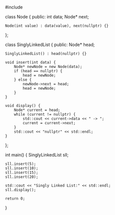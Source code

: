 #include <iostream>

class Node {
public:
    int data;
    Node* next;

    Node(int value) : data(value), next(nullptr) {}
};

class SinglyLinkedList {
public:
    Node* head;

    SinglyLinkedList() : head(nullptr) {}

    void insert(int data) {
        Node* newNode = new Node(data);
        if (head == nullptr) {
            head = newNode;
        } else {
            newNode->next = head;
            head = newNode;
        }
    }

    void display() {
        Node* current = head;
        while (current != nullptr) {
            std::cout << current->data << " -> ";
            current = current->next;
        }
        std::cout << "nullptr" << std::endl;
    }
};

int main() {
    SinglyLinkedList sll;

    sll.insert(5);
    sll.insert(10);
    sll.insert(15);
    sll.insert(20);

    std::cout << "Singly Linked List:" << std::endl;
    sll.display();

    return 0;
}
